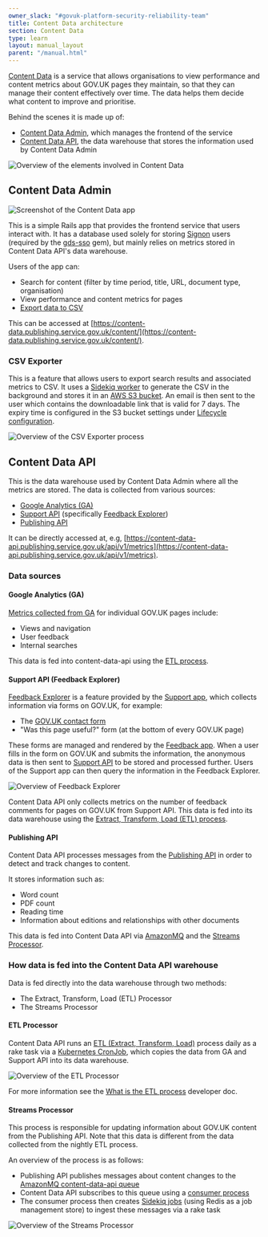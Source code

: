 ```yaml
---
owner_slack: "#govuk-platform-security-reliability-team"
title: Content Data architecture
section: Content Data
type: learn
layout: manual_layout
parent: "/manual.html"
---
```


[Content Data][] is a service that allows organisations to view performance and content metrics about GOV.UK pages they maintain, so that they can manage their content effectively over time. The data helps them decide what content to improve and prioritise.

Behind the scenes it is made up of:

- [Content Data Admin](#content-data-admin), which manages the frontend of the service
- [Content Data API](#content-data-api), the data warehouse that stores the information used by Content Data Admin

![Overview of the elements involved in Content Data](images/content-data-architecture.png)

## Content Data Admin

![Screenshot of the Content Data app](images/content-data-screenshot.png)

This is a simple Rails app that provides the frontend service that users interact with. It has a database used solely for storing [Signon][] users (required by the [gds-sso][] gem), but mainly relies on metrics stored in Content Data API's data warehouse.

Users of the app can:

- Search for content (filter by time period, title, URL, document type, organisation)
- View performance and content metrics for pages
- [Export data to CSV](#csv-exporter)

This can be accessed at [https://content-data.publishing.service.gov.uk/content/](https://content-data.publishing.service.gov.uk/content/).

### CSV Exporter

This is a feature that allows users to export search results and associated metrics to CSV. It uses a [Sidekiq worker][] to generate the CSV in the background and stores it in an [AWS S3 bucket][]. An email is then sent to the user which contains the downloadable link that is valid for 7 days. The expiry time is configured in the S3 bucket settings under [Lifecycle configuration][].

![Overview of the CSV Exporter process](/images/content-data-architecture-csv-exporter.png)

## Content Data API

This is the data warehouse used by Content Data Admin where all the metrics are stored. The data is collected from various sources:

- [Google Analytics (GA)](#google-analytics-ga)
- [Support API][] (specifically [Feedback Explorer][])
- [Publishing API](#publishing-api)

It can be directly accessed at, e.g, [https://content-data-api.publishing.service.gov.uk/api/v1/metrics](https://content-data-api.publishing.service.gov.uk/api/v1/metrics).

### Data sources

#### Google Analytics (GA)

[Metrics collected from GA](https://lookerstudio.google.com/reporting/1oxcrwkvVPL_mvmJCMFIOikPo7XuShg3X/page/NwHo) for individual GOV.UK pages include:

- Views and navigation
- User feedback
- Internal searches

This data is fed into content-data-api using the [ETL process](#etl-processor).

#### Support API (Feedback Explorer)

[Feedback Explorer][] is a feature provided by the [Support app][], which collects information via forms on GOV.UK, for example:

- The [GOV.UK contact form](https://www.gov.uk/contact/govuk)
- "Was this page useful?" form (at the bottom of every GOV.UK page)

These forms are managed and rendered by the [Feedback app][]. When a user fills in the form on GOV.UK and submits the information, the anonymous data is then sent to [Support API][] to be stored and processed further. Users of the Support app can then query the information in the Feedback Explorer.

![Overview of Feedback Explorer](/images/content-data-architecture-feedback-explorer.png)

Content Data API only collects metrics on the number of feedback comments for pages on GOV.UK from Support API. This data is fed into its data warehouse using the [Extract, Transform, Load (ETL) process](#etl-processor).

#### Publishing API

Content Data API processes messages from the [Publishing API][] in order to detect and track changes to content.

It stores information such as:

- Word count
- PDF count
- Reading time
- Information about editions and relationships with other documents

This data is fed into Content Data API via [AmazonMQ](/manual/amazonmq.html) and the [Streams Processor](#streams-processor).

### How data is fed into the Content Data API warehouse

Data is fed directly into the data warehouse through two methods:

- The Extract, Transform, Load (ETL) Processor
- The Streams Processor

#### ETL Processor

Content Data API runs an [ETL (Extract, Transform, Load)](https://en.wikipedia.org/wiki/Extract,_transform,_load) process daily as a rake task via a [Kubernetes CronJob][], which copies the data from GA and Support API into its data warehouse.

![Overview of the ETL Processor](/images/content-data-architecture-etl-processor.png)

For more information see the [What is the ETL process](/manual/alerts/content-data-api-app-healthcheck-not-ok.html#what-is-the-etl-process) developer doc.

#### Streams Processor

This process is responsible for updating information about GOV.UK content from the Publishing API. Note that this data is different from the data collected from the nightly ETL process.

An overview of the process is as follows:

- Publishing API publishes messages about content changes to the [AmazonMQ content-data-api queue](https://grafana.blue.production.govuk.digital/dashboard/file/aws-amazonmq.json?refresh=10s&orgId=1)
- Content Data API subscribes to this queue using a [consumer process][]
- The consumer process then creates [Sidekiq jobs][] (using Redis as a job management store) to ingest these messages via a rake task

![Overview of the Streams Processor](/images/content-data-architecture-streams-processor.png)

[AWS S3 bucket]: https://s3.console.aws.amazon.com/s3/buckets/govuk-production-content-data-csvs?region=eu-west-1&tab=objects
[consumer process]: https://github.com/alphagov/content-data-api/blob/main/lib/tasks/publishing_api_consumer.rake#L3-L7
[Content Data]: https://content-data.publishing.service.gov.uk/content
[Feedback app]: https://github.com/alphagov/feedback
[Feedback Explorer]: https://support.publishing.service.gov.uk/anonymous_feedback/explore
[gds-sso]: https://github.com/alphagov/gds-sso
[Kubernetes CronJob]: https://github.com/alphagov/govuk-helm-charts/blob/main/charts/app-config/values-production.yaml#L541-L543
[Lifecycle configuration]: https://s3.console.aws.amazon.com/s3/management/govuk-production-content-data-csvs/lifecycle/view?region=eu-west-1&id=all
[Publishing API]: https://github.com/alphagov/publishing-api
[Sidekiq worker]: https://grafana.eks.production.govuk.digital/d/sidekiq-queues/sidekiq-queue-length-max-delay?orgId=1&var-namespace=apps&var-app=content-data-admin-worker&from=1681272545106&to=1681294145106
[Sidekiq jobs]: https://grafana.eks.production.govuk.digital/d/sidekiq-queues/sidekiq-queue-length-max-delay?orgId=1&var-namespace=apps&var-app=content-data-api-worker
[Signon]: https://signon.publishing.service.gov.uk
[Support API]: https://github.com/alphagov/support-api
[Support app]: https://github.com/alphagov/support
